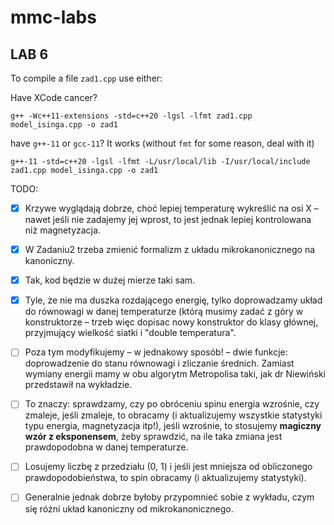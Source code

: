 # mmc-labs

## LAB 6

To compile a file `zad1.cpp` use either:

Have XCode cancer?

```shell
g++ -Wc++11-extensions -std=c++20 -lgsl -lfmt zad1.cpp model_isinga.cpp -o zad1
```

have `g++-11` or `gcc-11`? It works (without `fmt` for some reason, deal with it)

```shell
g++-11 -std=c++20 -lgsl -lfmt -L/usr/local/lib -I/usr/local/include zad1.cpp model_isinga.cpp -o zad1
```

TODO:

- [x] Krzywe wyglądają dobrze, choć lepiej temperaturę wykreślić na osi X – nawet jeśli nie zadajemy jej wprost, to jest jednak lepiej kontrolowana niż magnetyzacja.

- [x] W Zadaniu2 trzeba zmienić formalizm z układu mikrokanonicznego na kanoniczny.

- [x] Tak, kod będzie w dużej mierze taki sam.

- [x] Tyle, że nie ma duszka rozdającego energię, tylko doprowadzamy układ do równowagi w danej temperaturze (którą musimy zadać z góry w konstruktorze – trzeb więc dopisac nowy konstruktor do klasy głównej, przyjmujący wielkość siatki i "double temperatura".

- [ ] Poza tym modyfikujemy – w jednakowy sposób! – dwie funkcje: doprowadzenie do stanu równowagi i zliczanie średnich. Zamiast wymiany energii mamy w obu algorytm Metropolisa taki, jak dr Niewiński przedstawił na wykładzie.

- [ ] To znaczy: sprawdzamy, czy po obróceniu spinu energia wzrośnie, czy zmaleje, jeśli zmaleje, to obracamy (i aktualizujemy wszystkie statystyki typu energia, magnetyzacja itp!), jeśli wzrośnie, to stosujemy **magiczny wzór z eksponensem**, żeby sprawdzić, na ile taka zmiana jest prawdopodobna w danej temperaturze.

- [ ] Losujemy liczbę z przedziału (0, 1) i jeśli jest mniejsza od obliczonego prawdopodobieństwa, to spin obracamy (i aktualizujemy statystyki).

- [ ] Generalnie jednak dobrze byłoby przypomnieć sobie z wykładu, czym się różni układ kanoniczny od mikrokanonicznego.



  
